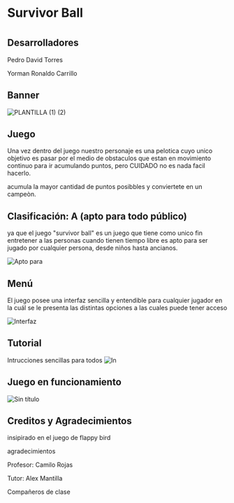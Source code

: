 # Survivor Ball
# 

## Desarrolladores
Pedro David Torres

Yorman Ronaldo Carrillo


## Banner
![PLANTILLA (1) (2)](https://user-images.githubusercontent.com/75033852/109241035-9bf91180-77a6-11eb-9474-998629c4085b.jpg)


## Juego
Una vez dentro del juego nuestro personaje es una pelotica cuyo unico objetivo es pasar por el medio de obstaculos que estan en movimiento continuo para ir acumulando puntos, pero CUIDADO no es nada facil hacerlo.

acumula la mayor cantidad de puntos posibbles y conviertete en un campeòn.

## Clasificación: A (apto para todo público)
ya que el juego "survivor ball" es un juego que tiene como unico fin entretener a las personas cuando tienen tiempo libre es apto para ser jugado por cualquier persona, desde niños hasta ancianos.

![Apto para](https://user-images.githubusercontent.com/75033852/109210363-b5846400-777a-11eb-8543-07e6f8270cf1.png)


## Menú
El juego posee una interfaz sencilla y entendible para cualquier jugador en la cuál se le presenta las distintas opciones a las cuales puede tener acceso 

![Interfaz](https://user-images.githubusercontent.com/75033852/109210597-0d22cf80-777b-11eb-90ba-bfc1b09a9441.png)


## Tutorial 
Intrucciones sencillas para todos
![In](https://user-images.githubusercontent.com/75033852/109527188-617ec580-7a81-11eb-8b58-d1681c062d53.png)

## Juego en funcionamiento 

![Sin título](https://user-images.githubusercontent.com/75033852/109268647-60c40600-77d9-11eb-9bc4-b2c2946350f2.png)






## Creditos y Agradecimientos


insipirado en el juego de flappy bird

agradecimientos

Profesor: Camilo Rojas

Tutor: Alex Mantilla

Compañeros de clase
